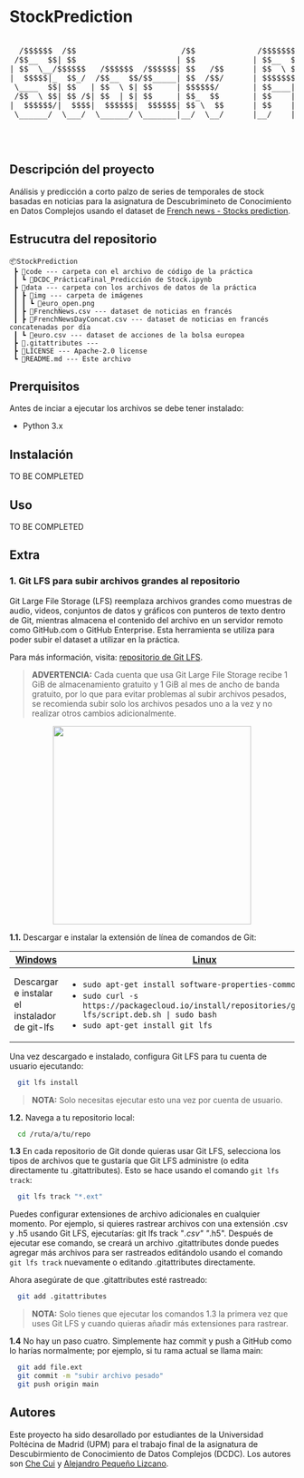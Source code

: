 # StockPrediction

<pre>
  
  /$$$$$$  /$$                      /$$             /$$$$$$$                        /$$/$$           /$$    /$$                  
 /$$__  $$| $$                     | $$            | $$__  $$                      | $|__/          | $$   |__/                  
| $$  \__/$$$$$$   /$$$$$$  /$$$$$$| $$   /$$      | $$  \ $$/$$$$$$  /$$$$$$  /$$$$$$$/$$ /$$$$$$$/$$$$$$  /$$ /$$$$$$ /$$$$$$$ 
|  $$$$$|_  $$_/  /$$__  $$/$$_____| $$  /$$/      | $$$$$$$/$$__  $$/$$__  $$/$$__  $| $$/$$_____|_  $$_/ | $$/$$__  $| $$__  $$
 \____  $$| $$   | $$  \ $| $$     | $$$$$$/       | $$____| $$  \__| $$$$$$$| $$  | $| $| $$       | $$   | $| $$  \ $| $$  \ $$
 /$$  \ $$| $$ /$| $$  | $| $$     | $$_  $$       | $$    | $$     | $$_____| $$  | $| $| $$       | $$ /$| $| $$  | $| $$  | $$
|  $$$$$$/|  $$$$|  $$$$$$|  $$$$$$| $$ \  $$      | $$    | $$     |  $$$$$$|  $$$$$$| $|  $$$$$$$ |  $$$$| $|  $$$$$$| $$  | $$
 \______/  \___/  \______/ \_______|__/  \__/      |__/    |__/      \_______/\_______|__/\_______/  \___/ |__/\______/|__/  |__/                                                               
                                                                 
                                                                                                                   
                                                                                                                                   </pre>

## Descripción del proyecto
Análisis y predicción a corto palzo de series de temporales de stock basadas en noticias para la asignatura de Descubrimineto de Conocimiento en Datos Complejos usando el dataset de [French news - Stocks prediction](https://www.kaggle.com/datasets/arcticgiant/french-financial-news).

## Estrucutra del repositorio

```tree
📦StockPrediction
 ┣ 📂code --- carpeta con el archivo de código de la práctica
 ┃ ┗ 📜DCDC_PrácticaFinal_Predicción de Stock.ipynb
 ┣ 📂data --- carpeta con los archivos de datos de la práctica
 ┃ ┣ 📂img --- carpeta de imágenes
 ┃ ┃ ┗ 📜euro_open.png
 ┃ ┣ 📜FrenchNews.csv --- dataset de noticias en francés
 ┃ ┣ 📜FrenchNewsDayConcat.csv --- dataset de noticias en francés concatenadas por día
 ┃ ┗ 📜euro.csv --- dataset de acciones de la bolsa europea
 ┣ 📜.gitattributes --- 
 ┣ 📜LICENSE --- Apache-2.0 license
 ┗ 📜README.md --- Este archivo

```

## Prerquisitos
Antes de inciar a ejecutar los archivos se debe tener instalado:
- Python 3.x

## Instalación
TO BE COMPLETED

## Uso
TO BE COMPLETED

## Extra
### 1. Git LFS para subir archivos grandes al repositorio
   Git Large File Storage (LFS) reemplaza archivos grandes como muestras de audio, videos, conjuntos de datos y gráficos con punteros de texto dentro de Git, mientras almacena el contenido del archivo en un servidor remoto como GitHub.com o GitHub Enterprise. Esta herramienta se utiliza para poder subir el dataset a utilizar en la práctica.

Para más información, visita: [repositorio de Git LFS](https://github.com/git-lfs/git-lfs/tree/main).

 > **ADVERTENCIA:** Cada cuenta que usa Git Large File Storage recibe 1 GiB de almacenamiento gratuito y 1 GiB al mes de ancho de banda gratuito, por lo que para evitar problemas al subir archivos pesados, se recomienda subir solo los archivos pesados uno a la vez y no realizar otros cambios adicionalmente.

<p align="center">
  <img src="https://git-lfs.com/images/graphic.gif" width="350">
</p>

  **1.1.** Descargar e instalar la extensión de línea de comandos de Git:

<table>
<thead>
  <tr>
    <th><a href="https://git-lfs.com/">Windows</a></th>
    <th><a href="https://github.com/git-lfs/git-lfs/blob/main/INSTALLING.md">Linux</span></a></th>
    <th><a href="https://formulae.brew.sh/formula/git-lfs">MacOS</span></a></th>
  </tr>
</thead>
<tbody>
  <tr>
    <td>Descargar e instalar el instalador de git-lfs</td>
    <td><ul><li><code>sudo apt-get install software-properties-common</code></li><li><code>sudo curl -s https://packagecloud.io/install/repositories/github/git-lfs/script.deb.sh | sudo bash</code></li><li><code>sudo apt-get install git lfs</code></li></ul>
    <td><code>$brew install git-lfs</code></td>
  </tr>
</tbody>
</table>

  Una vez descargado e instalado, configura Git LFS para tu cuenta de usuario ejecutando:

  ```bash
    git lfs install
```

> **NOTA:** Solo necesitas ejecutar esto una vez por cuenta de usuario.

**1.2.** Navega a tu repositorio local:

```bash
  cd /ruta/a/tu/repo
```
**1.3** En cada repositorio de Git donde quieras usar Git LFS, selecciona los tipos de archivos que te gustaría que Git LFS administre (o edita directamente tu .gitattributes). Esto se hace usando el comando `git lfs track`:

```bash
  git lfs track "*.ext"
```

Puedes configurar extensiones de archivo adicionales en cualquier momento. Por ejemplo, si quieres rastrear archivos con una extensión .csv y .h5 usando Git LFS, ejecutarías: git lfs track "*.csv" "*.h5". Después de ejecutar ese comando, se creará un archivo .gitattributes donde puedes agregar más archivos para ser rastreados editándolo usando el comando ``git lfs track`` nuevamente o editando .gitattributes directamente.

Ahora asegúrate de que .gitattributes esté rastreado:

```bash
  git add .gitattributes
```

> **NOTA:** Solo tienes que ejecutar los comandos 1.3 la primera vez que uses Git LFS y cuando quieras añadir más extensiones para rastrear.

**1.4** No hay un paso cuatro. Simplemente haz commit y push a GitHub como lo harías normalmente; por ejemplo, si tu rama actual se llama main:

```bash
  git add file.ext
  git commit -m "subir archivo pesado"
  git push origin main
```
 
## Autores 
Este proyecto ha sido desarollado por estudiantes de la Universidad Poltécina de Madrid (UPM) para el trabajo final de la asignatura de Descubirmiento de Conocimiento de Datos Complejos (DCDC). Los autores son [Che Cui](che.cui@alumnos.upm.es) y [Alejandro Pequeño Lizcano](alejandro.pequeno@alumnos.upm.es).
